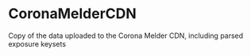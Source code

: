 # CoronaMelderCDN
Copy of the data uploaded to the Corona Melder CDN, including parsed exposure keysets
